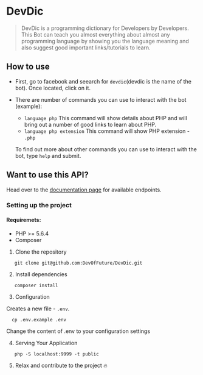 ﻿# DevDic

> DevDic is a programming dictionary for Developers by Developers. This Bot can teach you almost everything about almost 
> any programming language by showing you the language meaning and also suggest good important links/tutorials to learn.

## How to use

- First, go to facebook and seearch for `devdic`(devdic is the name of the bot). Once located, click on it.

- There are number of commands you can use to interact with the bot (example): 
  * `language php`
     This command will show details about PHP and will bring out a number of good links to learn about PHP.
  * `language php extension`
     This command will show PHP extension - `.php`
     
  To find out more about other commands you can use to interact with the bot, type `help` and submit.
  
## Want to use this API?

Head over to the [documentation page](devdic.herokuapp.com/documentation) for available endpoints.

### Setting up the project

#### Requiremets:

 - PHP >= 5.6.4
 - Composer

 1. Clone the repository

```
   git clone git@github.com:DevOfFuture/DevDic.git
```

 2. Install dependencies

```
   composer install
```
3. Configuration

 Creates a new file - `.env`.
```
  cp .env.example .env
```
Change the content of .env to your configuration settings

4. Serving Your Application

```
   php -S localhost:9999 -t public
```

5. Relax and contribute to the project :fire:
